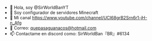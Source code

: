 - 👋 Hola, soy @SirWorldBanYT
- 👀 Soy configurador de servidores Minecraft
- 🌱 Mi canal https://www.youtube.com/channel/UCI68grB2Srn6r1-jH-n_Afg
- 💞️ Correo: quepasaguanacos@hotmail.com
- 📫 Contactame en discord como: SirWorldBan『BR』#6134

<!---
SirWorldBanYT/SirWorldBanYT is a ✨ special ✨ repository because its `README.md` (this file) appears on your GitHub profile.
You can click the Preview link to take a look at your changes.
--->
